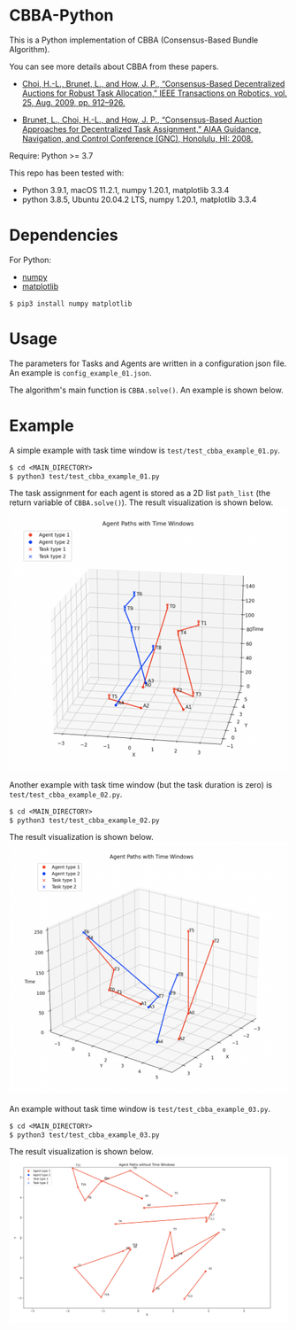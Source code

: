 # CBBA-Python
This is a Python implementation of CBBA (Consensus-Based Bundle Algorithm).

You can see more details about CBBA from these papers.

* [Choi, H.-L., Brunet, L., and How, J. P., “Consensus-Based Decentralized Auctions for Robust Task Allocation,” IEEE Transactions on Robotics, vol. 25, Aug. 2009, pp. 912–926.](https://ieeexplore.ieee.org/abstract/document/5072249?casa_token=zYvs9usD3FYAAAAA:jz0SmSso6T5l107pHGJgIQhVNP3S4NEnnIPi6sRC--8aealzVFinApRitUzhISlprmsPjcr3)

* [Brunet, L., Choi, H.-L., and How, J. P., “Consensus-Based Auction Approaches for Decentralized Task Assignment,” AIAA Guidance, Navigation, and Control Conference (GNC), Honolulu, HI: 2008.](https://arc.aiaa.org/doi/abs/10.2514/6.2008-6839)

Require:
Python >= 3.7

This repo has been tested with:
* Python 3.9.1, macOS 11.2.1, numpy 1.20.1, matplotlib 3.3.4
* python 3.8.5, Ubuntu 20.04.2 LTS, numpy 1.20.1, matplotlib 3.3.4


Dependencies
============
For Python:
* [numpy](https://numpy.org/)
* [matplotlib](https://matplotlib.org/)

```
$ pip3 install numpy matplotlib
```


Usage
=====

The parameters for Tasks and Agents are written in a configuration json file. An example is `config_example_01.json`.

The algorithm's main function is `CBBA.solve()`. An example is shown below.


Example
=======

A simple example with task time window is `test/test_cbba_example_01.py`.
```
$ cd <MAIN_DIRECTORY>
$ python3 test/test_cbba_example_01.py
```
The task assignment for each agent is stored as a 2D list `path_list` (the return variable of `CBBA.solve()`). The result visualization is shown below.
![A simple example with task time window](/doc/1.png)


Another example with task time window (but the task duration is zero) is `test/test_cbba_example_02.py`.
```
$ cd <MAIN_DIRECTORY>
$ python3 test/test_cbba_example_02.py
```
The result visualization is shown below.
![A simple example with task time window 2](/doc/2.png)


An example without task time window is `test/test_cbba_example_03.py`.
```
$ cd <MAIN_DIRECTORY>
$ python3 test/test_cbba_example_03.py
```
The result visualization is shown below.
![A simple example without task time window](/doc/3.png)